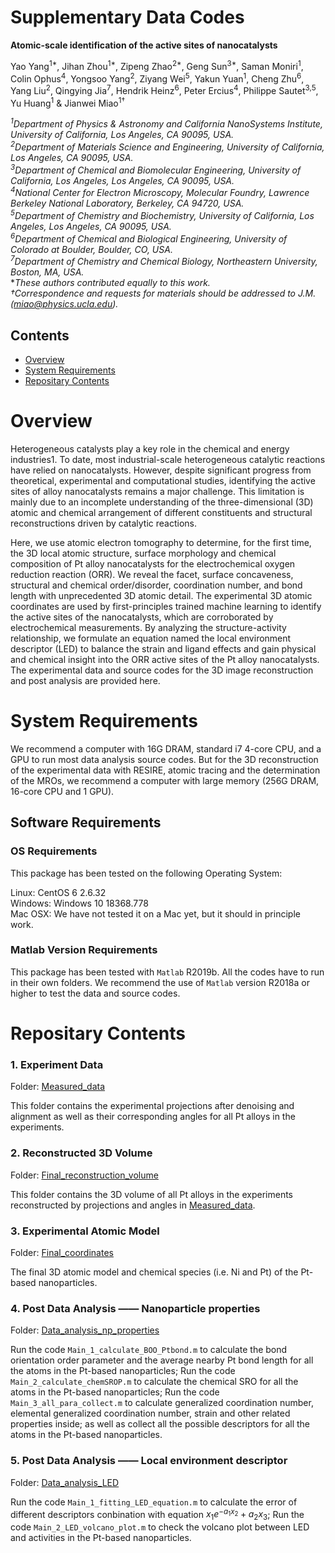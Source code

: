 # Supplementary Data Codes 

**Atomic-scale identification of the active sites of nanocatalysts**

Yao Yang<sup>1*</sup>, Jihan Zhou<sup>1*</sup>, Zipeng Zhao<sup>2*</sup>, Geng Sun<sup>3*</sup>, Saman Moniri<sup>1</sup>, Colin Ophus<sup>4</sup>, Yongsoo Yang<sup>2</sup>, Ziyang Wei<sup>5</sup>, Yakun Yuan<sup>1</sup>, Cheng Zhu<sup>6</sup>, Yang Liu<sup>2</sup>, Qingying Jia<sup>7</sup>, Hendrik Heinz<sup>6</sup>, Peter Ercius<sup>4</sup>, Philippe Sautet<sup>3,5</sup>, Yu Huang<sup>1</sup> & Jianwei Miao<sup>1†</sup>    

*<sup>1</sup>Department of Physics & Astronomy and California NanoSystems Institute, University of California, Los Angeles, CA 90095, USA.*    
*<sup>2</sup>Department of Materials Science and Engineering, University of California, Los Angeles, CA 90095, USA.*     
*<sup>3</sup>Department of Chemical and Biomolecular Engineering, University of California, Los Angeles, Los Angeles, CA 90095, USA.*     
*<sup>4</sup>National Center for Electron Microscopy, Molecular Foundry, Lawrence Berkeley National Laboratory, Berkeley, CA 94720, USA.*   
*<sup>5</sup>Department of Chemistry and Biochemistry, University of California, Los Angeles, Los Angeles, CA 90095, USA.*     
*<sup>6</sup>Department of Chemical and Biological Engineering, University of Colorado at Boulder, Boulder, CO, USA.*      
*<sup>7</sup>Department of Chemistry and Chemical Biology, Northeastern University, Boston, MA, USA.*     
**These authors contributed equally to this work.*     
*†Correspondence and requests for materials should be addressed to J.M. (miao@physics.ucla.edu).*  

## Contents

- [Overview](#overview)
- [System Requirements](#system-requirements)
- [Repositary Contents](#repositary-contents)

# Overview

Heterogeneous catalysts play a key role in the chemical and energy industries1. To date, most industrial-scale heterogeneous catalytic reactions have relied on nanocatalysts. However, despite significant progress from theoretical, experimental and computational studies, identifying the active sites of alloy nanocatalysts remains a major challenge. This limitation is mainly due to an incomplete understanding of the three-dimensional (3D) atomic and chemical arrangement of different constituents and structural reconstructions driven by catalytic reactions. 

Here, we use atomic electron tomography to determine, for the first time, the 3D local atomic structure, surface morphology and chemical composition of Pt alloy nanocatalysts for the electrochemical oxygen reduction reaction (ORR). We reveal the facet, surface concaveness, structural and chemical order/disorder, coordination number, and bond length with unprecedented 3D atomic detail. The experimental 3D atomic coordinates are used by first-principles trained machine learning to identify the active sites of the nanocatalysts, which are corroborated by electrochemical measurements. By analyzing the structure-activity relationship, we formulate an equation named the local environment descriptor (LED) to balance the strain and ligand effects and gain physical and chemical insight into the ORR active sites of the Pt alloy nanocatalysts. The experimental data and source codes for the 3D image reconstruction and post analysis are provided here.

# System Requirements

We recommend a computer with 16G DRAM, standard i7 4-core CPU, and a GPU to run most data analysis source codes. But for the 3D reconstruction of the experimental data with RESIRE, atomic tracing and the determination of the MROs, we recommend a computer with large memory (256G DRAM, 16-core CPU and 1 GPU).

## Software Requirements

### OS Requirements

This package has been tested on the following Operating System:

Linux: CentOS 6 2.6.32    
Windows: Windows 10 18368.778    
Mac OSX: We have not tested it on a Mac yet, but it should in principle work.     

### Matlab Version Requirements

This package has been tested with `Matlab` R2019b. All the codes have to run in their own folders. We recommend the use of `Matlab` version R2018a or higher to test the data and source codes.

# Repositary Contents

### 1. Experiment Data

Folder: [Measured_data](./1_Measured_data)

This folder contains the experimental projections after denoising and alignment as well as their corresponding angles for all Pt alloys in the experiments.

### 2. Reconstructed 3D Volume

Folder: [Final_reconstruction_volume](./2_Final_reconstruction_volume)

This folder contains the 3D volume of all Pt alloys in the experiments reconstructed by projections and angles in [Measured_data](./1_Measured_data).

### 3. Experimental Atomic Model

Folder: [Final_coordinates](./3_Final_coordinates)

The final 3D atomic model and chemical species (i.e. Ni and Pt) of the Pt-based nanoparticles.

### 4. Post Data Analysis —— Nanoparticle properties

Folder: [Data_analysis_np_properties](./4_Data_analysis_np_properties)

Run the code `Main_1_calculate_BOO_Ptbond.m` to calculate the bond orientation order parameter and the average nearby Pt bond length for all the atoms in the Pt-based nanoparticles; Run the code `Main_2_calculate_chemSROP.m` to calculate the chemical SRO for all the atoms in the Pt-based nanoparticles; Run the code `Main_3_all_para_collect.m` to calculate generalized coordination number, elemental generalized coordination number, strain and other related properties inside;  as well as collect all the possible descriptors for all the atoms in the Pt-based nanoparticles.

### 5. Post Data Analysis —— Local environment descriptor

Folder: [Data_analysis_LED](./5_Data_analysis_LED)


Run the code `Main_1_fitting_LED_equation.m` to calculate the error of different descriptors conbination with equation $x_{1}e^{- a_{1} x_{2}} + a_{2} x_{3}$; Run the code `Main_2_LED_volcano_plot.m` to check the volcano plot between LED and activities in the Pt-based nanoparticles.

